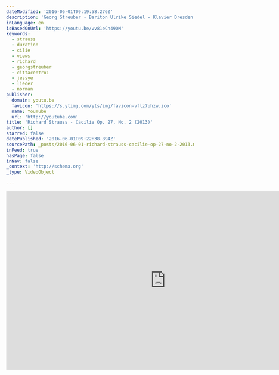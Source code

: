```yaml
---
dateModified: '2016-06-01T09:19:58.276Z'
description: 'Georg Streuber - Bariton Ulrike Siedel - Klavier Dresden 2013 http://www.georg-streuber.de Filmproduktion: ravir (http://www.ravir.de)'
inLanguage: en
isBasedOnUrl: 'https://youtu.be/vv81eCn49OM'
keywords:
  - strauss
  - duration
  - cilie
  - views
  - richard
  - georgstreuber
  - cittacentro1
  - jessye
  - lieder
  - norman
publisher:
  domain: youtu.be
  favicon: 'https://s.ytimg.com/yts/img/favicon-vflz7uhzw.ico'
  name: YouTube
  url: 'http://youtube.com'
title: 'Richard Strauss - Cäcilie Op. 27, No. 2 (2013)'
author: []
starred: false
datePublished: '2016-06-01T09:22:38.894Z'
sourcePath: _posts/2016-06-01-richard-strauss-cacilie-op-27-no-2-2013.md
inFeed: true
hasPage: false
inNav: false
_context: 'http://schema.org'
_type: VideoObject

---
```

<iframe src="https://cdn.embedly.com/widgets/media.html?src=http%3A%2F%2Fwww.youtube.com%2Fembed%2Fvv81eCn49OM&amp;url=http%3A%2F%2Fwww.youtube.com%2Fwatch%3Fv%3Dvv81eCn49OM&amp;image=http%3A%2F%2Fi.ytimg.com%2Fvi%2Fvv81eCn49OM%2Fhqdefault.jpg&amp;key=b7d04c9b404c499eba89ee7072e1c4f7&amp;type=text%2Fhtml&amp;schema=youtube" width="854" height="480" scrolling="no" frameborder="0" allowfullscreen="" style=""></iframe>
